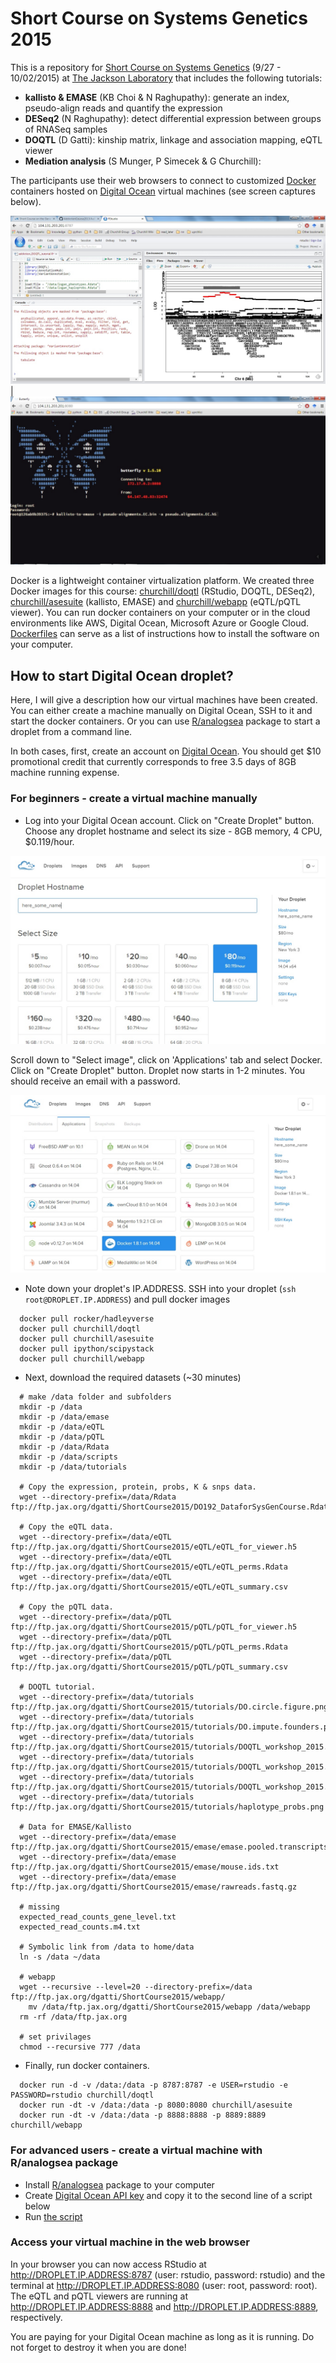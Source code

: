 # Short Course on Systems Genetics 2015


This is a repository for [Short Course on Systems Genetics](https://www.jax.org/education-and-learning/education-calendar/2015/september/short-course-on-systems-genetics) (9/27 - 10/02/2015) at [The Jackson Laboratory](http://www.jax.org) that includes the following tutorials:

* __kallisto & EMASE__ (KB Choi & N Raghupathy): generate an index, pseudo-align reads and quantify the expression 
* __DESeq2__ (N Raghupathy): detect differential expression between groups of RNASeq samples
* __DOQTL__ (D Gatti): kinship matrix, linkage and association mapping, eQTL viewer
* __Mediation analysis__ (S Munger, P Simecek & G Churchill): 

The participants use their web browsers to connect to customized [Docker](https://docs.docker.com/) containers hosted on [Digital Ocean](https://www.digitalocean.com/?refcode=673c97887267) virtual machines (see screen captures below).

![rstudio](figures/rstudio.jpg) | ![terminal](figures/butterfly.jpg)

Docker is a lightweight container virtualization platform. We created three Docker images for this course: [churchill/doqtl](https://github.com/churchill-lab/sysgen2015/tree/master/docker/doqtl) (RStudio, DOQTL, DESeq2), [churchill/asesuite](https://github.com/churchill-lab/sysgen2015/blob/master/docker/asesuite/Dockerfile) (kallisto, EMASE) and [churchill/webapp](https://github.com/churchill-lab/sysgen2015/blob/master/docker/webapp/Dockerfile) (eQTL/pQTL viewer).  You can run docker containers on your computer or in the cloud environments like AWS, Digital Ocean, Microsoft Azure or Google Cloud. [Dockerfiles](https://github.com/churchill-lab/sysgen2015/blob/master/docker/asesuite/Dockerfile) can serve as a list of instructions how to install the software on your computer.

## How to start Digital Ocean droplet?

Here, I will give a description how our virtual machines have been created. You can either create a machine manually on Digital Ocean, SSH to it and start the docker containers. Or you can use [R/analogsea](https://github.com/sckott/analogsea) package to start a droplet from a command line. 

In both cases, first, create an account on [Digital Ocean](https://www.digitalocean.com/?refcode=673c97887267). You should get $10 promotional credit that currently corresponds to free 3.5 days of 8GB machine running expense.

### For beginners - create a virtual machine manually

* Log into your Digital Ocean account. Click on "Create Droplet" button. Choose any droplet hostname and select its size - 8GB memory, 4 CPU, $0.119/hour. 

![Droplet size](figures/droplet_size.jpg)   

   
Scroll down to "Select image", click on 'Applications' tab and select Docker. Click on "Create Droplet" button. Droplet now starts in 1-2 minutes. You should receive an email with a password.   
   

![Docker button](figures/docker.jpg)

* Note down your droplet's IP.ADDRESS. SSH into your droplet (`ssh root@DROPLET.IP.ADDRESS`) and pull docker images
```{r}
  docker pull rocker/hadleyverse
  docker pull churchill/doqtl
  docker pull churchill/asesuite
  docker pull ipython/scipystack
  docker pull churchill/webapp
```
* Next, download the required datasets (~30 minutes)
```
  # make /data folder and subfolders
  mkdir -p /data
  mkdir -p /data/emase
  mkdir -p /data/eQTL
  mkdir -p /data/pQTL
  mkdir -p /data/Rdata
  mkdir -p /data/scripts
  mkdir -p /data/tutorials
  
  # Copy the expression, protein, probs, K & snps data.
  wget --directory-prefix=/data/Rdata ftp://ftp.jax.org/dgatti/ShortCourse2015/DO192_DataforSysGenCourse.Rdata
  
  # Copy the eQTL data.
  wget --directory-prefix=/data/eQTL ftp://ftp.jax.org/dgatti/ShortCourse2015/eQTL/eQTL_for_viewer.h5
  wget --directory-prefix=/data/eQTL ftp://ftp.jax.org/dgatti/ShortCourse2015/eQTL/eQTL_perms.Rdata
  wget --directory-prefix=/data/eQTL ftp://ftp.jax.org/dgatti/ShortCourse2015/eQTL/eQTL_summary.csv
  
  # Copy the pQTL data.
  wget --directory-prefix=/data/pQTL ftp://ftp.jax.org/dgatti/ShortCourse2015/pQTL/pQTL_for_viewer.h5
  wget --directory-prefix=/data/pQTL ftp://ftp.jax.org/dgatti/ShortCourse2015/pQTL/pQTL_perms.Rdata
  wget --directory-prefix=/data/pQTL ftp://ftp.jax.org/dgatti/ShortCourse2015/pQTL/pQTL_summary.csv
  
  # DOQTL tutorial.
  wget --directory-prefix=/data/tutorials ftp://ftp.jax.org/dgatti/ShortCourse2015/tutorials/DO.circle.figure.png
  wget --directory-prefix=/data/tutorials ftp://ftp.jax.org/dgatti/ShortCourse2015/tutorials/DO.impute.founders.png
  wget --directory-prefix=/data/tutorials ftp://ftp.jax.org/dgatti/ShortCourse2015/tutorials/DOQTL_workshop_2015.html
  wget --directory-prefix=/data/tutorials ftp://ftp.jax.org/dgatti/ShortCourse2015/tutorials/DOQTL_workshop_2015.R
  wget --directory-prefix=/data/tutorials ftp://ftp.jax.org/dgatti/ShortCourse2015/tutorials/DOQTL_workshop_2015.Rmd
  wget --directory-prefix=/data/tutorials ftp://ftp.jax.org/dgatti/ShortCourse2015/tutorials/haplotype_probs.png
  
  # Data for EMASE/Kallisto
  wget --directory-prefix=/data/emase ftp://ftp.jax.org/dgatti/ShortCourse2015/emase/emase.pooled.transcripts.fa
  wget --directory-prefix=/data/emase ftp://ftp.jax.org/dgatti/ShortCourse2015/emase/mouse.ids.txt
  wget --directory-prefix=/data/emase ftp://ftp.jax.org/dgatti/ShortCourse2015/emase/rawreads.fastq.gz
  
  # missing
  expected_read_counts_gene_level.txt
  expected_read_counts.m4.txt
  
  # Symbolic link from /data to home/data
  ln -s /data ~/data
  
  # webapp 
  wget --recursive --level=20 --directory-prefix=/data ftp://ftp.jax.org/dgatti/ShortCourse2015/webapp/
    mv /data/ftp.jax.org/dgatti/ShortCourse2015/webapp /data/webapp
  rm -rf /data/ftp.jax.org
  
  # set privilages
  chmod --recursive 777 /data
```
* Finally, run docker containers. 
```{r}
  docker run -d -v /data:/data -p 8787:8787 -e USER=rstudio -e PASSWORD=rstudio churchill/doqtl
  docker run -dt -v /data:/data -p 8080:8080 churchill/asesuite
  docker run -dt -v /data:/data -p 8888:8888 -p 8889:8889 churchill/webapp
```

### For advanced users - create a virtual machine with R/analogsea package

* Install [R/analogsea](https://github.com/sckott/analogsea) package to your computer
* Create [Digital Ocean API key](https://cloud.digitalocean.com/settings/applications) and copy it to the second line of a script below
* Run [the script](https://github.com/simecek/AddictionCourse2015/blob/master/scripts/run_one_DO_machine.R)


### Access your virtual machine in the web browser

In your browser you can now access RStudio at http://DROPLET.IP.ADDRESS:8787 (user: rstudio, password: rstudio) and the terminal at http://DROPLET.IP.ADDRESS:8080 (user: root, password: root). The eQTL and pQTL viewers are running at http://DROPLET.IP.ADDRESS:8888 and http://DROPLET.IP.ADDRESS:8889, respectively.

You are paying for your Digital Ocean machine as long as it is running. Do not forget to destroy it when you are done!
